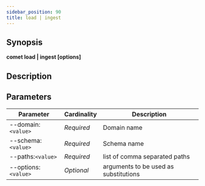 ```yaml
---
sidebar_position: 90
title: load | ingest
---
```



## Synopsis

**comet load | ingest [options]**

## Description


## Parameters

Parameter|Cardinality|Description
---|---|---
--domain:`<value>`|*Required*|Domain name
--schema:`<value>`|*Required*|Schema name
--paths:`<value>`|*Required*|list of comma separated paths
--options:`<value>`|*Optional*|arguments to be used as substitutions
